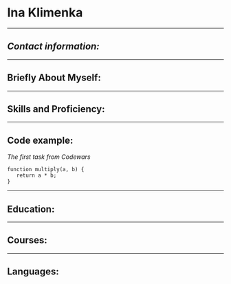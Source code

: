# **Ina Klimenka**

****
## ***Contact information:***

****
## **Briefly About Myself:**

---
## **Skills and Proficiency:**

---
  ## **Code example:**
  *The first task from Codewars*
 ```
function multiply(a, b) {
    return a * b;
}
```
****
## **Education:**

---
## **Courses:**

---
## **Languages:**
